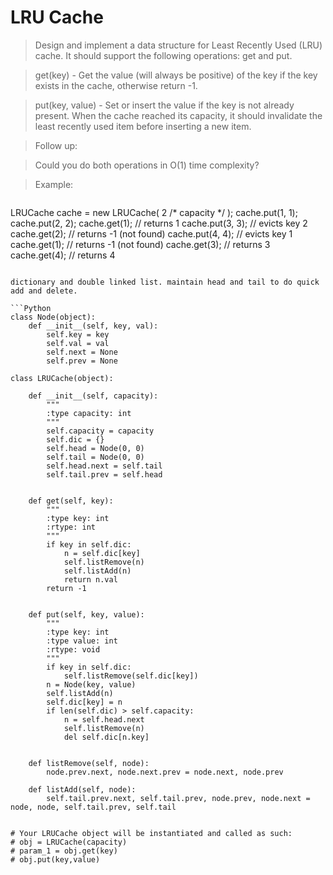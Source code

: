 # LRU Cache

> Design and implement a data structure for Least Recently Used (LRU) cache. It should support the following operations: get and put.

> get(key) - Get the value (will always be positive) of the key if the key exists in the cache, otherwise return -1.

> put(key, value) - Set or insert the value if the key is not already present. When the cache reached its capacity, it should invalidate the least recently used item before inserting a new item.

> Follow up:

> Could you do both operations in O(1) time complexity?

> Example:

> ```
LRUCache cache = new LRUCache( 2 /* capacity */ );
cache.put(1, 1);
cache.put(2, 2);
cache.get(1);       // returns 1
cache.put(3, 3);    // evicts key 2
cache.get(2);       // returns -1 (not found)
cache.put(4, 4);    // evicts key 1
cache.get(1);       // returns -1 (not found)
cache.get(3);       // returns 3
cache.get(4);       // returns 4
```

dictionary and double linked list. maintain head and tail to do quick add and delete.

```Python
class Node(object):
    def __init__(self, key, val):
        self.key = key
        self.val = val
        self.next = None
        self.prev = None
        
class LRUCache(object):

    def __init__(self, capacity):
        """
        :type capacity: int
        """
        self.capacity = capacity
        self.dic = {}
        self.head = Node(0, 0)
        self.tail = Node(0, 0)
        self.head.next = self.tail
        self.tail.prev = self.head
        

    def get(self, key):
        """
        :type key: int
        :rtype: int
        """
        if key in self.dic:
            n = self.dic[key]
            self.listRemove(n)
            self.listAdd(n)
            return n.val
        return -1
        

    def put(self, key, value):
        """
        :type key: int
        :type value: int
        :rtype: void
        """
        if key in self.dic:
            self.listRemove(self.dic[key])
        n = Node(key, value)
        self.listAdd(n)
        self.dic[key] = n
        if len(self.dic) > self.capacity:
            n = self.head.next
            self.listRemove(n)
            del self.dic[n.key]
    
    
    def listRemove(self, node):
        node.prev.next, node.next.prev = node.next, node.prev
    
    def listAdd(self, node):
        self.tail.prev.next, self.tail.prev, node.prev, node.next = node, node, self.tail.prev, self.tail


# Your LRUCache object will be instantiated and called as such:
# obj = LRUCache(capacity)
# param_1 = obj.get(key)
# obj.put(key,value)
```
